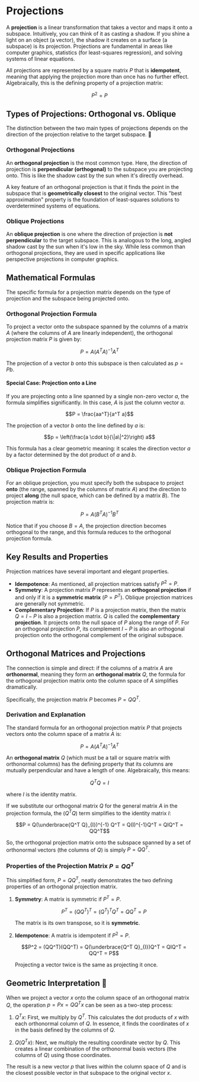 # Projections

A **projection** is a linear transformation that takes a vector and maps it onto a subspace. Intuitively, you can think of it as casting a shadow. If you shine a light on an object (a vector), the shadow it creates on a surface (a subspace) is its projection. Projections are fundamental in areas like computer graphics, statistics (for least-squares regression), and solving systems of linear equations.

All projections are represented by a square matrix $P$ that is **idempotent**, meaning that applying the projection more than once has no further effect. Algebraically, this is the defining property of a projection matrix:

$$P^2 = P$$

## Types of Projections: Orthogonal vs. Oblique

The distinction between the two main types of projections depends on the direction of the projection relative to the target subspace. 📐

### Orthogonal Projections
An **orthogonal projection** is the most common type. Here, the direction of projection is **perpendicular (orthogonal)** to the subspace you are projecting onto. This is like the shadow cast by the sun when it's directly overhead.

A key feature of an orthogonal projection is that it finds the point in the subspace that is **geometrically closest** to the original vector. This "best approximation" property is the foundation of least-squares solutions to overdetermined systems of equations.

### Oblique Projections
An **oblique projection** is one where the direction of projection is **not perpendicular** to the target subspace. This is analogous to the long, angled shadow cast by the sun when it's low in the sky. While less common than orthogonal projections, they are used in specific applications like perspective projections in computer graphics.

## Mathematical Formulas

The specific formula for a projection matrix depends on the type of projection and the subspace being projected onto.

### Orthogonal Projection Formula
To project a vector onto the subspace spanned by the columns of a matrix $A$ (where the columns of $A$ are linearly independent), the orthogonal projection matrix $P$ is given by:

$$P = A(A^T A)^{-1} A^T$$

The projection of a vector $b$ onto this subspace is then calculated as $p = Pb$.

#### Special Case: Projection onto a Line
If you are projecting onto a line spanned by a single non-zero vector $a$, the formula simplifies significantly. In this case, $A$ is just the column vector $a$.

$$P = \frac{aa^T}{a^T a}$$

The projection of a vector $b$ onto the line defined by $a$ is:

$$p = \left(\frac{a \cdot b}{\|a\|^2}\right) a$$

This formula has a clear geometric meaning: it scales the direction vector $a$ by a factor determined by the dot product of $a$ and $b$.

### Oblique Projection Formula
For an oblique projection, you must specify both the subspace to project **onto** (the range, spanned by the columns of matrix $A$) and the direction to project **along** (the null space, which can be defined by a matrix $B$). The projection matrix is:

$$P = A(B^T A)^{-1} B^T$$

Notice that if you choose $B = A$, the projection direction becomes orthogonal to the range, and this formula reduces to the orthogonal projection formula.

## Key Results and Properties

Projection matrices have several important and elegant properties.

* **Idempotence**: As mentioned, all projection matrices satisfy $P^2 = P$.
* **Symmetry**: A projection matrix $P$ represents an **orthogonal projection** if and only if it is a **symmetric matrix** ($P = P^T$). Oblique projection matrices are generally not symmetric.
* **Complementary Projection**: If $P$ is a projection matrix, then the matrix $Q = I - P$ is also a projection matrix. $Q$ is called the **complementary projection**. It projects onto the null space of $P$ along the range of $P$. For an orthogonal projection $P$, its complement $I-P$ is also an orthogonal projection onto the orthogonal complement of the original subspace.

## Orthogonal Matrices and Projections

The connection is simple and direct: if the columns of a matrix $A$ are **orthonormal**, meaning they form an **orthogonal matrix** $Q$, the formula for the orthogonal projection matrix onto the column space of $A$ simplifies dramatically.

Specifically, the projection matrix $P$ becomes $P = QQ^T$.

### Derivation and Explanation

The standard formula for an orthogonal projection matrix $P$ that projects vectors onto the column space of a matrix $A$ is:

$$P = A(A^T A)^{-1} A^T$$

An **orthogonal matrix** $Q$ (which must be a tall or square matrix with orthonormal columns) has the defining property that its columns are mutually perpendicular and have a length of one. Algebraically, this means:

$$Q^T Q = I$$

where $I$ is the identity matrix.

If we substitute our orthogonal matrix $Q$ for the general matrix $A$ in the projection formula, the $(Q^T Q)$ term simplifies to the identity matrix $I$:

$$P = Q(\underbrace{Q^T Q}_{I})^{-1} Q^T = Q(I)^{-1}Q^T = QIQ^T = QQ^T$$

So, the orthogonal projection matrix onto the subspace spanned by a set of orthonormal vectors (the columns of $Q$) is simply $P = QQ^T$.

### Properties of the Projection Matrix $P = QQ^T$

This simplified form, $P=QQ^T$, neatly demonstrates the two defining properties of an orthogonal projection matrix.

1.  **Symmetry**: A matrix is symmetric if $P^T = P$.

    $$P^T = (QQ^T)^T = (Q^T)^T Q^T = QQ^T = P$$

    The matrix is its own transpose, so it is **symmetric**.

2.  **Idempotence**: A matrix is idempotent if $P^2 = P$.
    
    $$P^2 = (QQ^T)(QQ^T) = Q(\underbrace{Q^T Q}_{I})Q^T = QIQ^T = QQ^T = P$$

    Projecting a vector twice is the same as projecting it once.

## Geometric Interpretation 📐

When we project a vector $x$ onto the column space of an orthogonal matrix $Q$, the operation $p = Px = QQ^Tx$ can be seen as a two-step process:

1.  $Q^Tx$: First, we multiply by $Q^T$. This calculates the dot products of $x$ with each orthonormal column of $Q$. In essence, it finds the coordinates of $x$ in the basis defined by the columns of $Q$.

2.  $Q(Q^Tx)$: Next, we multiply the resulting coordinate vector by $Q$. This creates a linear combination of the orthonormal basis vectors (the columns of $Q$) using those coordinates.

The result is a new vector $p$ that lives within the column space of $Q$ and is the closest possible vector in that subspace to the original vector $x$.